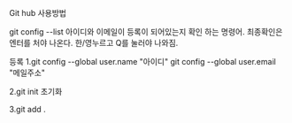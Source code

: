 Git hub 사용방법

git config --list 아이디와 이메일이 등록이 되어있는지 확인 하는 명령어. 최종확인은 엔터를 처야 나온다.
한/영누르고 Q를 눌러야 나와짐.

등록
1.git config --global user.name "아이디"
  git config --global user.email "메일주소"

2.git init 초기화

3.git add .